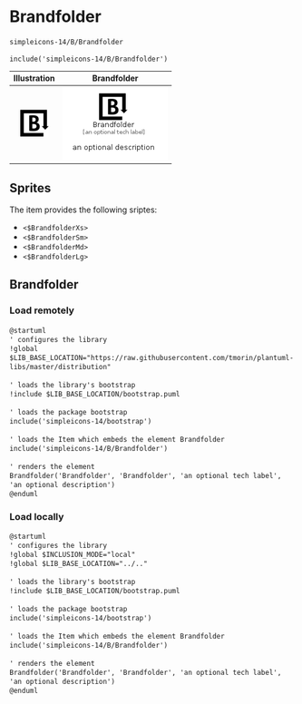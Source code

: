 # Brandfolder


```text
simpleicons-14/B/Brandfolder
```

```text
include('simpleicons-14/B/Brandfolder')
```



| Illustration | Brandfolder |
| :---: | :---: |
| ![illustration for Illustration](../../simpleicons-14/B/Brandfolder.png) | ![illustration for Brandfolder](../../simpleicons-14/B/Brandfolder.Local.png) |



## Sprites
The item provides the following sriptes:

- `<$BrandfolderXs>`
- `<$BrandfolderSm>`
- `<$BrandfolderMd>`
- `<$BrandfolderLg>`





## Brandfolder

### Load remotely
```plantuml
@startuml
' configures the library
!global $LIB_BASE_LOCATION="https://raw.githubusercontent.com/tmorin/plantuml-libs/master/distribution"

' loads the library's bootstrap
!include $LIB_BASE_LOCATION/bootstrap.puml

' loads the package bootstrap
include('simpleicons-14/bootstrap')

' loads the Item which embeds the element Brandfolder
include('simpleicons-14/B/Brandfolder')

' renders the element
Brandfolder('Brandfolder', 'Brandfolder', 'an optional tech label', 'an optional description')
@enduml
```

### Load locally
```plantuml
@startuml
' configures the library
!global $INCLUSION_MODE="local"
!global $LIB_BASE_LOCATION="../.."

' loads the library's bootstrap
!include $LIB_BASE_LOCATION/bootstrap.puml

' loads the package bootstrap
include('simpleicons-14/bootstrap')

' loads the Item which embeds the element Brandfolder
include('simpleicons-14/B/Brandfolder')

' renders the element
Brandfolder('Brandfolder', 'Brandfolder', 'an optional tech label', 'an optional description')
@enduml
```

